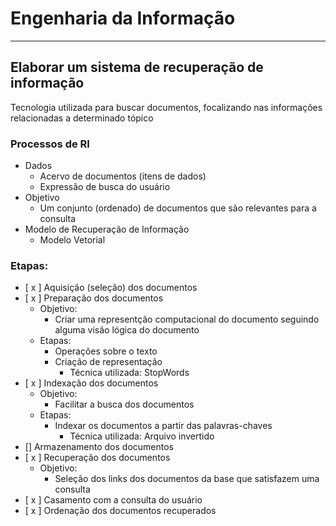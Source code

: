 # Engenharia da Informação
----------------------------------------------------------------
## Elaborar um sistema de recuperação de informação
Tecnologia utilizada para buscar documentos, focalizando 
nas informações relacionadas a determinado tópico

### Processos de RI
- Dados
    - Acervo de documentos (itens de dados)
    - Expressão de busca do usuário
- Objetivo
    - Um conjunto (ordenado) de documentos que são relevantes para a consulta
- Modelo de Recuperação de Informação
    - Modelo Vetorial

### Etapas:
- [ x ] Aquisição (seleção) dos documentos
- [ x ] Preparação dos documentos
    - Objetivo:
        - Criar uma representção computacional do documento
        seguindo alguma visão lógica do documento
    - Etapas:
        - Operações sobre o texto
        - Criação de representação
            - Técnica utilizada: StopWords
- [ x ] Indexação dos documentos
    - Objetivo: 
        - Facilitar a busca dos documentos
    - Etapas:
        - Indexar os documentos a partir das palavras-chaves
            - Técnica utilizada: Arquivo invertido
- [] Armazenamento dos documentos
- [ x ] Recuperação dos documentos
    - Objetivo:
        - Seleção dos links dos documentos da base que satisfazem uma consulta
- [ x ] Casamento com a consulta do usuário
- [ x ] Ordenação dos documentos recuperados